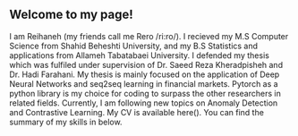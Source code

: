 

## Welcome to my page!


I am Reihaneh (my friends call me Rero /ri:ro/). I recieved my M.S Computer Science from Shahid Beheshti University, and my B.S Statistics and applications from Allameh Tabatabaei University.
I defended my thesis which was fulfiled under supervision of Dr. Saeed Reza Kheradpisheh and Dr. Hadi Farahani. My thesis is mainly focused on the application of Deep Neural Networks and seq2seq learning in financial markets. Pytorch as a python library is my choice for coding to surpass the other researchers in related fields.
Currently, I am following new topics on Anomaly Detection and Contrastive Learning. My CV is available here(). You can find the summary of my skills in below.



